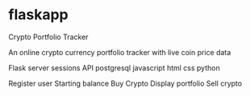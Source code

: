 # flaskapp
Crypto Portfolio Tracker

An online crypto currency portfolio tracker with live coin price data


Flask server
sessions
API
postgresql
javascript
html
css
python


Register user
Starting balance
Buy Crypto
Display portfolio
Sell crypto
